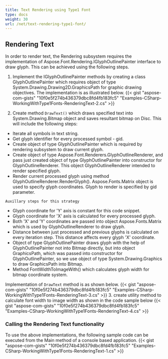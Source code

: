 ```yaml
---
title: Text Rendering using Type1 Font
type: docs
weight: 30
url: /net/text-rendering-type1-font/
---
```


## **Rendering Text**

In order to render text, the Rendering subsystem requires the implementation of  Aspose.Font.Rendering.IGlyphOutlinePainter interface to draw glyph. This can be achieved using the following steps.

 1. Implement the IGlyphOutlinePainter methods by creating a class GlyphOutlinePainter which requires object of type System.Drawing.Drawing2D.GraphicsPath for graphic drawing objectives. The implementation is as illustrated below.
 {{< gist "aspose-com-gists" "10f0e5f274b436379dbc8fd4fb183fc5" "Examples-CSharp-WorkingWithType1Fonts-RenderingText-2.cs" >}}

 1. Create method `DrawText()` which draws specified text into System.Drawing.Bitmap object and saves resultant bitmap on Disc. This will include the following steps:
 * Iterate all symbols in text string.
 * Get glyph identifier for every processed symbol - gid.
 * Create object of type GlyphOutlinePainter which is required by rendering subsystem to draw current glyph.
 * Create object of type Aspose.Font.Renderers.GlyphOutlineRenderer, and pass  just created object of type GlyphOutlinePainter into constructor for GlyphOutlineRenderer. This object GlyphOutlineRenderer intended to render specified glyph.
 * Render current processed glyph using method GlyphOutlineRenderer.RenderGlyph(). Aspose.Fonts.Matrix object is used to specify glyph coordinates.  Glyph to render is specified by gid parameter.

 `Auxillary steps for this strategy`

 * Glyph coordinate for 'Y' axis is constant for this code snippet.
 * Glyph coordinate for 'X' axis is calculated for every processed glyph.
 * Both 'X' and 'Y' coordinates are passed into object Aspose.Fonts.Matrix which is used by GlyphOutlineRenderer to draw glyph.
 * Distance between just processed and previous glyphs is calculated on every iteration step. This distance affects every glyph 'X' coordinate.
 * Object of type GlyphOutlinePainter draws glyph with the help of GlyphOutlinePainter not into Bitmap directly, but into object GraphicsPath, which was passed into constructor for GlyphOutlinePainter, so we use object of type System.Drawing.Graphics to draw GraphicsPath into Bitmap.
 * Method FontWidthToImageWith() which calculates glyph width for bitmap coordinate system.

 Implementation of `DrawText` method is as shown below.
 {{< gist "aspose-com-gists" "10f0e5f274b436379dbc8fd4fb183fc5" "Examples-CSharp-WorkingWithType1Fonts-RenderingText-3.cs" >}}
 3. create utility method to calculate font width to image width as shown in the code sample below
  {{< gist "aspose-com-gists" "10f0e5f274b436379dbc8fd4fb183fc5" "Examples-CSharp-WorkingWithType1Fonts-RenderingText-4.cs" >}}

### Calling the Rendering Text functionality
To use the above implementations, the following sample code can be executed from the Main method of a console based application.
{{< gist "aspose-com-gists" "10f0e5f274b436379dbc8fd4fb183fc5" "Examples-CSharp-WorkingWithType1Fonts-RenderingText-1.cs" >}}
